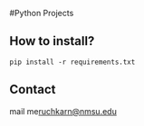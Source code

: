 #Python Projects
## How to install?
    pip install -r requirements.txt
## Contact
mail me[ruchkarn@nmsu.edu](mail:ruchkarn@nmsu.edu)    